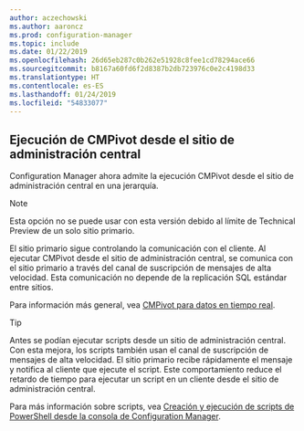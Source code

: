 ```yaml
---
author: aczechowski
ms.author: aaroncz
ms.prod: configuration-manager
ms.topic: include
ms.date: 01/22/2019
ms.openlocfilehash: 26d65eb287c0b262e51928c8fee1cd78294ace66
ms.sourcegitcommit: b8167a60fd6f2d8387b2db723976c0e2c4198d33
ms.translationtype: HT
ms.contentlocale: es-ES
ms.lasthandoff: 01/24/2019
ms.locfileid: "54833077"
---
```

## <a name="bkmk_cmpivot"></a> Ejecución de CMPivot desde el sitio de administración central
<!--3610960-->

Configuration Manager ahora admite la ejecución CMPivot desde el sitio de administración central en una jerarquía. 

> [!Note]  
> Esta opción no se puede usar con esta versión debido al límite de Technical Preview de un solo sitio primario.  

El sitio primario sigue controlando la comunicación con el cliente. Al ejecutar CMPivot desde el sitio de administración central, se comunica con el sitio primario a través del canal de suscripción de mensajes de alta velocidad. Esta comunicación no depende de la replicación SQL estándar entre sitios. 

Para información más general, vea [CMPivot para datos en tiempo real](/sccm/core/servers/manage/cmpivot).

> [!Tip]  
> Antes se podían ejecutar scripts desde un sitio de administración central. Con esta mejora, los scripts también usan el canal de suscripción de mensajes de alta velocidad. El sitio primario recibe rápidamente el mensaje y notifica al cliente que ejecute el script. Este comportamiento reduce el retardo de tiempo para ejecutar un script en un cliente desde el sitio de administración central.  
> 
> Para más información sobre scripts, vea [Creación y ejecución de scripts de PowerShell desde la consola de Configuration Manager](/sccm/apps/deploy-use/create-deploy-scripts).  

